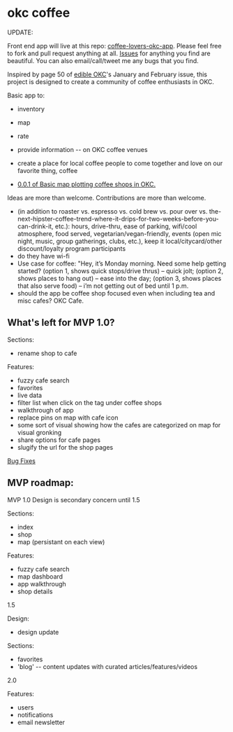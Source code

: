 # okc coffee

UPDATE:

Front end app will live at this repo: [coffee-lovers-okc-app](https://github.com/darrenjaworski/coffee-lovers-okc-app). Please feel free to fork and pull request anything at all. [Issues](https://github.com/darrenjaworski/coffee-lovers-okc-app/issues) for anything you find are beautiful. You can also email/call/tweet me any bugs that you find.

Inspired by page 50 of [edible OKC](http://www.edibleokc.com/)'s January and February issue, this project is designed to create a community of coffee enthusiasts in OKC.

Basic app to:
- inventory
- map
- rate
- provide information -- on OKC coffee venues
- create a place for local coffee people to come together and love on our favorite thing, coffee

- [0.0.1 of Basic map plotting coffee shops in OKC.](http://bl.ocks.org/darrenjaworski/raw/196418ccad100f9e367d/)

Ideas are more than welcome. Contributions are more than welcome.

- (in addition to roaster vs. espresso vs. cold brew vs. pour over vs. the-next-hipster-coffee-trend-where-it-drips-for-two-weeks-before-you-can-drink-it, etc.): hours, drive-thru, ease of parking, wifi/cool atmosphere, food served, vegetarian/vegan-friendly, events (open mic night, music, group gatherings, clubs, etc.), keep it local/citycard/other discount/loyalty program participants
- do they have wi-fi
- Use case for coffee: "Hey, it’s Monday morning. Need some help getting started? (option 1, shows quick stops/drive thrus) – quick jolt; (option 2, shows places to hang out) – ease into the day; (option 3, shows places that also serve food) – i’m not getting out of bed until 1 p.m.
- should the app be coffee shop focused even when including tea and misc cafes? OKC Cafe.

## What's left for MVP 1.0?

Sections:
- rename shop to cafe

Features:
- fuzzy cafe search
- favorites
- live data
- filter list when click on the tag under coffee shops
- walkthrough of app
- replace pins on map with cafe icon
- some sort of visual showing how the cafes are categorized on map for visual gronking
- share options for cafe pages
- slugify the url for the shop pages

[Bug Fixes](https://github.com/darrenjaworski/coffee-lovers-okc-app/issues)


## MVP roadmap:

MVP 1.0
Design is secondary concern until 1.5

Sections:
- index
- shop
- map (persistant on each view)

Features:
- fuzzy cafe search
- map dashboard
- app walkthrough
- shop details

1.5

Design:
- design update

Sections:
- favorites
- 'blog' -- content updates with curated articles/features/videos

2.0

Features:
- users
- notifications
- email newsletter
